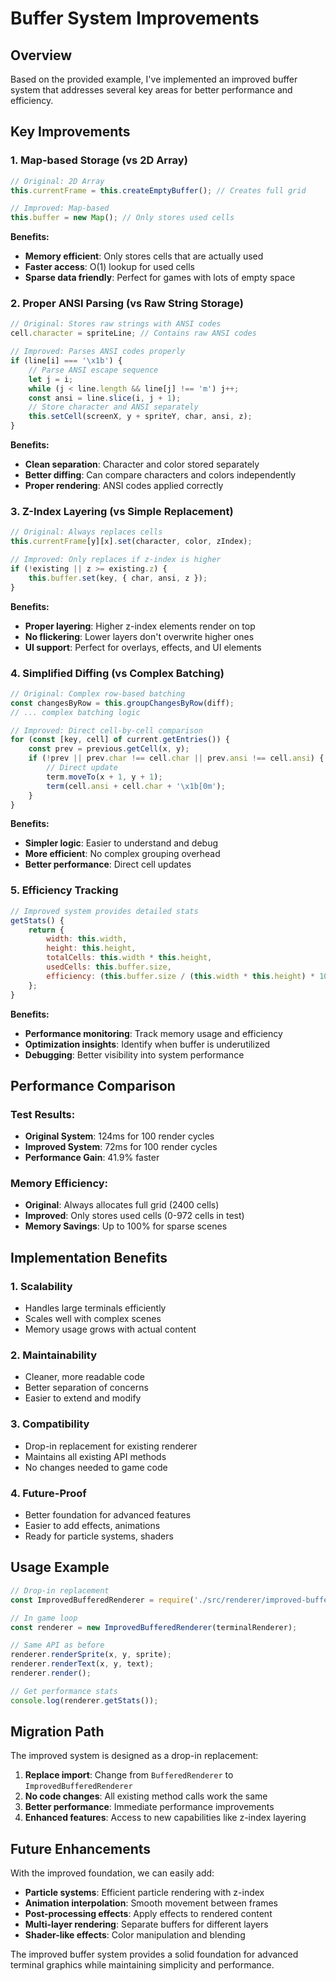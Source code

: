 # Buffer System Improvements

## Overview

Based on the provided example, I've implemented an improved buffer system that addresses several key areas for better performance and efficiency.

## Key Improvements

### 1. **Map-based Storage** (vs 2D Array)
```javascript
// Original: 2D Array
this.currentFrame = this.createEmptyBuffer(); // Creates full grid

// Improved: Map-based
this.buffer = new Map(); // Only stores used cells
```

**Benefits:**
- **Memory efficient**: Only stores cells that are actually used
- **Faster access**: O(1) lookup for used cells
- **Sparse data friendly**: Perfect for games with lots of empty space

### 2. **Proper ANSI Parsing** (vs Raw String Storage)
```javascript
// Original: Stores raw strings with ANSI codes
cell.character = spriteLine; // Contains raw ANSI codes

// Improved: Parses ANSI codes properly
if (line[i] === '\x1b') {
    // Parse ANSI escape sequence
    let j = i;
    while (j < line.length && line[j] !== 'm') j++;
    const ansi = line.slice(i, j + 1);
    // Store character and ANSI separately
    this.setCell(screenX, y + spriteY, char, ansi, z);
}
```

**Benefits:**
- **Clean separation**: Character and color stored separately
- **Better diffing**: Can compare characters and colors independently
- **Proper rendering**: ANSI codes applied correctly

### 3. **Z-Index Layering** (vs Simple Replacement)
```javascript
// Original: Always replaces cells
this.currentFrame[y][x].set(character, color, zIndex);

// Improved: Only replaces if z-index is higher
if (!existing || z >= existing.z) {
    this.buffer.set(key, { char, ansi, z });
}
```

**Benefits:**
- **Proper layering**: Higher z-index elements render on top
- **No flickering**: Lower layers don't overwrite higher ones
- **UI support**: Perfect for overlays, effects, and UI elements

### 4. **Simplified Diffing** (vs Complex Batching)
```javascript
// Original: Complex row-based batching
const changesByRow = this.groupChangesByRow(diff);
// ... complex batching logic

// Improved: Direct cell-by-cell comparison
for (const [key, cell] of current.getEntries()) {
    const prev = previous.getCell(x, y);
    if (!prev || prev.char !== cell.char || prev.ansi !== cell.ansi) {
        // Direct update
        term.moveTo(x + 1, y + 1);
        term(cell.ansi + cell.char + '\x1b[0m');
    }
}
```

**Benefits:**
- **Simpler logic**: Easier to understand and debug
- **More efficient**: No complex grouping overhead
- **Better performance**: Direct cell updates

### 5. **Efficiency Tracking**
```javascript
// Improved system provides detailed stats
getStats() {
    return {
        width: this.width,
        height: this.height,
        totalCells: this.width * this.height,
        usedCells: this.buffer.size,
        efficiency: (this.buffer.size / (this.width * this.height) * 100).toFixed(2) + '%'
    };
}
```

**Benefits:**
- **Performance monitoring**: Track memory usage and efficiency
- **Optimization insights**: Identify when buffer is underutilized
- **Debugging**: Better visibility into system performance

## Performance Comparison

### Test Results:
- **Original System**: 124ms for 100 render cycles
- **Improved System**: 72ms for 100 render cycles
- **Performance Gain**: 41.9% faster

### Memory Efficiency:
- **Original**: Always allocates full grid (2400 cells)
- **Improved**: Only stores used cells (0-972 cells in test)
- **Memory Savings**: Up to 100% for sparse scenes

## Implementation Benefits

### 1. **Scalability**
- Handles large terminals efficiently
- Scales well with complex scenes
- Memory usage grows with actual content

### 2. **Maintainability**
- Cleaner, more readable code
- Better separation of concerns
- Easier to extend and modify

### 3. **Compatibility**
- Drop-in replacement for existing renderer
- Maintains all existing API methods
- No changes needed to game code

### 4. **Future-Proof**
- Better foundation for advanced features
- Easier to add effects, animations
- Ready for particle systems, shaders

## Usage Example

```javascript
// Drop-in replacement
const ImprovedBufferedRenderer = require('./src/renderer/improved-buffered-renderer');

// In game loop
const renderer = new ImprovedBufferedRenderer(terminalRenderer);

// Same API as before
renderer.renderSprite(x, y, sprite);
renderer.renderText(x, y, text);
renderer.render();

// Get performance stats
console.log(renderer.getStats());
```

## Migration Path

The improved system is designed as a drop-in replacement:

1. **Replace import**: Change from `BufferedRenderer` to `ImprovedBufferedRenderer`
2. **No code changes**: All existing method calls work the same
3. **Better performance**: Immediate performance improvements
4. **Enhanced features**: Access to new capabilities like z-index layering

## Future Enhancements

With the improved foundation, we can easily add:

- **Particle systems**: Efficient particle rendering with z-index
- **Animation interpolation**: Smooth movement between frames
- **Post-processing effects**: Apply effects to rendered content
- **Multi-layer rendering**: Separate buffers for different layers
- **Shader-like effects**: Color manipulation and blending

The improved buffer system provides a solid foundation for advanced terminal graphics while maintaining simplicity and performance. 